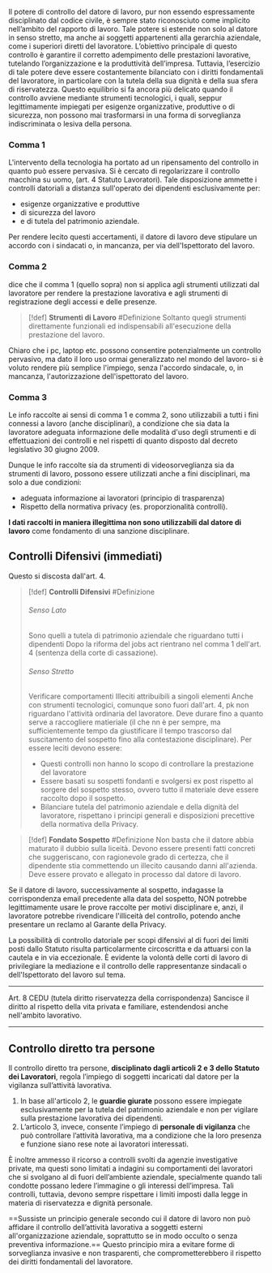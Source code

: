 Il potere di controllo del datore di lavoro, pur non essendo espressamente disciplinato dal codice civile, è sempre stato riconosciuto come implicito nell’ambito del rapporto di lavoro.
Tale potere si estende non solo al datore in senso stretto, ma anche ai soggetti appartenenti alla gerarchia aziendale, come i superiori diretti del lavoratore.
L’obiettivo principale di questo controllo è garantire il corretto adempimento delle prestazioni lavorative, tutelando l’organizzazione e la produttività dell’impresa. 
Tuttavia, l’esercizio di tale potere deve essere costantemente bilanciato con i diritti fondamentali del lavoratore, in particolare con la tutela della sua dignità e della sua sfera di riservatezza. 
Questo equilibrio si fa ancora più delicato quando il controllo avviene mediante strumenti tecnologici, i quali, seppur legittimamente impiegati per esigenze organizzative, produttive o di sicurezza, non possono mai trasformarsi in una forma di sorveglianza indiscriminata o lesiva della persona.
### Comma 1
L'intervento della tecnologia ha portato ad un ripensamento del controllo in quanto può essere pervasiva. 
Si è cercato di regolarizzare il controllo macchina su uomo, (art. 4 Statuto Lavoratori).
Tale disposizione ammette i controlli datoriali a distanza sull'operato dei dipendenti esclusivamente per:
- esigenze organizzative e produttive
- di sicurezza del lavoro
- e di tutela del patrimonio aziendale.

Per rendere lecito questi accertamenti, il datore di lavoro deve stipulare un accordo con i sindacati o, in mancanza, per via dell'Ispettorato del lavoro.

### Comma 2
dice che il comma 1 (quello sopra) non si applica agli strumenti utilizzati dal lavoratore per rendere la prestazione lavorativa e agli strumenti di registrazione degli accessi e delle presenze.

>[!def] **Strumenti di Lavoro** #Definizione 
Soltanto quegli strumenti direttamente funzionali ed indispensabili all'esecuzione della prestazione del lavoro.

Chiaro che i pc, laptop etc. possono consentire potenzialmente un controllo pervasivo, ma dato il loro uso ormai generalizzato nel mondo del lavoro- si è voluto rendere più semplice l'impiego, senza l'accordo sindacale, o, in mancanza, l'autorizzazione dell'ispettorato del lavoro.

### Comma 3
Le info raccolte ai sensi di comma 1 e comma 2, sono utilizzabili a tutti i fini connessi a lavoro (anche disciplinari), a condizione che sia data la lavoratore adeguata informazione delle modalità d'uso degli strumenti e di effettuazioni dei controlli e nel rispetti di quanto disposto dal decreto legislativo 30 giugno 2009.

Dunque le info raccolte sia da strumenti di videosorveglianza sia da strumenti di lavoro, possono essere utilizzati anche a fini disciplinari, ma solo a due condizioni:
- adeguata informazione ai lavoratori (principio di trasparenza)
- Rispetto della normativa privacy (es. proporzionalità controlli).

**I dati raccolti in maniera illegittima  non sono utilizzabili dal datore di lavoro** come fondamento di una sanzione disciplinare.

## Controlli Difensivi (immediati)
Questo si discosta dall'art. 4.
>[!def] **Controlli Difensivi** #Definizione 
>###### Senso Lato
>Sono quelli a tutela di patrimonio aziendale che riguardano tutti i dipendenti
>Dopo la riforma del jobs act rientrano nel comma 1 dell'art. 4 (sentenza della corte di cassazione).
>###### Senso Stretto
>Verificare comportamenti Illeciti attribuibili a singoli elementi
>Anche con strumenti tecnologici, comunque sono fuori dall'art. 4, pk non riguardano l'attività ordinaria del lavoratore.
>Deve durare fino a quanto serve a raccogliere matieriale (il che nn è per sempre, ma sufficientemente tempo da giustificare il tempo trascorso dal suscitamento del sospetto fino alla contestazione disciplinare).
>Per essere leciti devono essere:
>- Questi controlli non hanno lo scopo di controllare la prestazione del lavoratore
>- Essere basati su sospetti fondanti e svolgersi ex post rispetto al sorgere del sospetto stesso, ovvero tutto il materiale deve essere raccolto dopo il sospetto.
>- Bilanciare tutela del patrimonio aziendale e della dignità del lavoratore, rispettano i principi generali e disposizioni precettive della normativa della Privacy.

>[!def] **Fondato Sospetto** #Definizione 
>Non basta che il datore abbia maturato il dubbio sulla liceità.
>Devono essere presenti fatti concreti che suggeriscano, con ragionevole grado di certezza, che il dipendente stia commettendo un illecito causando danni all'azienda.
>Deve essere provato e allegato in processo dal datore di lavoro.

Se il datore di lavoro, successivamente al sospetto, indagasse la corrispondenza email precedente alla data del sospetto, NON potrebbe legittimamente usare le prove raccolte per motivi disciplinare e, anzi, il lavoratore potrebbe rivendicare l'illiceità del controllo, potendo anche presentare un reclamo al Garante della Privacy.

La possibilità di controllo datoriale per scopi difensivi al di fuori dei limiti posti dallo Statuto risulta particolarmente circoscritta e da attuarsi con la cautela e in via eccezionale.
È evidente la volontà delle corti di lavoro di privilegiare la mediazione e il controllo delle rappresentanze sindacali o dell'Ispettorato del lavoro sul tema.

---

Art. 8 CEDU (tutela diritto riservatezza della corrispondenza)
Sancisce il diritto al rispetto della vita privata e familiare, estendendosi anche nell'ambito lavorativo.

--- 

## Controllo diretto tra persone
Il controllo diretto tra persone, **disciplinato dagli articoli 2 e 3 dello Statuto dei Lavoratori**, regola l’impiego di soggetti incaricati dal datore per la vigilanza sull’attività lavorativa. 
1. In base all'articolo 2, le **guardie giurate** possono essere impiegate esclusivamente per la tutela del patrimonio aziendale e non per vigilare sulla prestazione lavorativa dei dipendenti.
2. L’articolo 3, invece, consente l’impiego di **personale di vigilanza** che può controllare l’attività lavorativa, ma a condizione che la loro presenza e funzione siano rese note ai lavoratori interessati.

È inoltre ammesso il ricorso a controlli svolti da agenzie investigative private, ma questi sono limitati a indagini su comportamenti dei lavoratori che si svolgano al di fuori dell’ambiente aziendale, specialmente quando tali condotte possano ledere l’immagine o gli interessi dell’impresa. 
Tali controlli, tuttavia, devono sempre rispettare i limiti imposti dalla legge in materia di riservatezza e dignità personale.

==Sussiste un principio generale secondo cui il datore di lavoro non può affidare il controllo dell’attività lavorativa a soggetti esterni all'organizzazione aziendale, soprattutto se in modo occulto o senza preventiva informazione.==
Questo principio mira a evitare forme di sorveglianza invasive e non trasparenti, che comprometterebbero il rispetto dei diritti fondamentali del lavoratore.